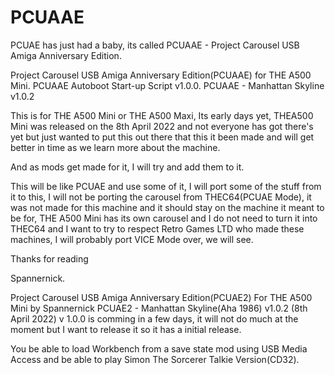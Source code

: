 # PCUAAE
PCUAE has just had a baby, its called PCUAAE - Project Carousel USB Amiga Anniversary Edition.

Project Carousel USB Amiga Anniversary Edition(PCUAAE) for THE A500 Mini. PCUAAE Autoboot Start-up Script v1.0.0. PCUAAE - Manhattan Skyline v1.0.2

This is for THE A500 Mini or THE A500 Maxi, Its early days yet, THEA500 Mini was released on the 8th April 2022 and not everyone has got there's yet but just wanted to put this out there that this it been made and will get better in time as we learn more about the machine.

And as mods get made for it, I will try and add them to it.

This will be like PCUAE and use some of it, I will port some of the stuff from it to this, I will not be porting the carousel from THEC64(PCUAE Mode), it was not made for this machine and it should stay on the machine it meant to be for, THE A500 Mini has its own carousel and I do not need to turn it into THEC64 and I want to try to respect Retro Games LTD who made these machines, I will probably port VICE Mode over, we will see.

Thanks for reading

Spannernick.

Project Carousel USB Amiga Anniversary Edition(PCUAE2) For THE A500 Mini by Spannernick PCUAE2 - Manhattan Skyline(Aha 1986) v1.0.2 (8th April 2022) v 1.0.0 is comming in a few days, it will not do much at the moment but I want to release it so it has a initial release.

You be able to load Workbench from a save state mod using USB Media Access and be able to play Simon The Sorcerer Talkie Version(CD32).


